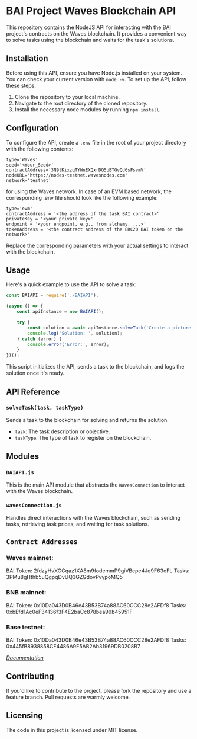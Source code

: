 # BAI Project Waves Blockchain API

This repository contains the NodeJS API for interacting with the BAI project's contracts on the Waves blockchain. It provides a convenient way to solve tasks using the blockchain and waits for the task's solutions.

## Installation

Before using this API, ensure you have Node.js installed on your system. You can check your current version with `node -v`. To set up the API, follow these steps:

1. Clone the repository to your local machine.
2. Navigate to the root directory of the cloned repository.
3. Install the necessary node modules by running `npm install`.

## Configuration

To configure the API, create a `.env` file in the root of your project directory with the following contents:

```env
type='Waves'
seed='<Your_Seed>'
contractAddress='3N9tKixzqTYWnEXQxrDQ5pBTGvQd6sFsvmV'
nodeURL='https://nodes-testnet.wavesnodes.com'
network='testnet'
```

for using the Waves network. In case of an EVM based network, the corresponding .env file should look like the following example:

```env
type='evm'
contractAddress = '<the address of the task BAI contract>'
privateKey = '<your private key>'
endpoint = '<your endpoint, e.g., from alchemy, ...>'
tokenAddress = '<the contract address of the ERC20 BAI token on the network>'
```

Replace the corresponding parameters with your actual settings to interact with the blockchain.

## Usage
Here's a quick example to use the API to solve a task:

```JavaScript
const BAIAPI = require('./BAIAPI');

(async () => {
    const apiInstance = new BAIAPI();

    try {
        const solution = await apiInstance.solveTask('Create a picture of Kurt Gödel', 'dalle');
        console.log('Solution: ', solution);
    } catch (error) {
        console.error('Error:', error);
    }
})();
```

This script initializes the API, sends a task to the blockchain, and logs the solution once it's ready.

## API Reference

### `solveTask(task, taskType)`

Sends a task to the blockchain for solving and returns the solution.

- `task`: The task description or objective.
- `taskType`: The type of task to register on the blockchain.

## Modules

### `BAIAPI.js`

This is the main API module that abstracts the `WavesConnection` to interact with the Waves blockchain.

### `wavesConnection.js`

Handles direct interactions with the Waves blockchain, such as sending tasks, retrieving task prices, and waiting for task solutions.

## `Contract Addresses`

### Waves mainnet: 
BAI Token: 2fdzyHvXGCqaz1XA8m9fodemmP9giVBcpe4Jq9F63oFL 
Tasks: 3PMu8gHthb5uQgpqDvUQ3GZGdovPvypoMQ5

### BNB mainnet: 
BAI Token: 0x10Da043D0B46e43B53B74a88AC60CCC28e2AFDf8
Tasks: 0xbEfd1Ac0eF34136f3F4E2baCc878bea99b45951F

### Base testnet: 
BAI Token: 0x10Da043D0B46e43B53B74a88AC60CCC28e2AFDf8 
Tasks: 0x445fB8938858CF4486A9E5AB2Ab31969DB0208B7

*[Documentation](https://docs.blockai.dev/bai)*

## Contributing
If you'd like to contribute to the project, please fork the repository and use a feature branch. Pull requests are warmly welcome.

## Licensing
The code in this project is licensed under MIT license.
